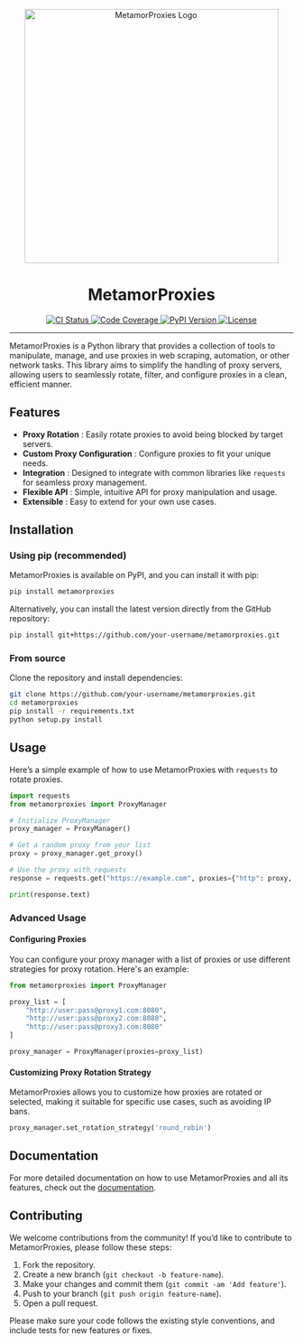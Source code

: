 <p align="center">
  <img src="https://raw.githubusercontent.com/reinanbr/logos/refs/heads/main/metamorproxies.jpg?token=GHSAT0AAAAAAC7ZO2HDGG524ZEG4KTRLJWWZ6HTTDQ" alt="MetamorProxies Logo" width="450"/>
</p>
<h1 align="center">MetamorProxies</h1>
<p align="center">
  <a href="https://github.com/your-username/metamorproxies/actions">
    <img src="https://img.shields.io/github/workflow/status/your-username/metamorproxies/CI" alt="CI Status">
  </a>
  <a href="https://codecov.io/gh/your-username/metamorproxies">
    <img src="https://img.shields.io/codecov/c/github/your-username/metamorproxies" alt="Code Coverage">
  </a>
  <a href="https://pypi.org/project/metamorproxies/">
    <img src="https://img.shields.io/pypi/v/metamorproxies" alt="PyPI Version">
  </a>
  <a href="https://opensource.org/licenses/MIT">
    <img src="https://img.shields.io/badge/license-MIT-blue.svg" alt="License">
  </a>
</p>

---

MetamorProxies is a Python library that provides a collection of tools to manipulate, manage, and use proxies in web scraping, automation, or other network tasks. This library aims to simplify the handling of proxy servers, allowing users to seamlessly rotate, filter, and configure proxies in a clean, efficient manner.

## Features

* **Proxy Rotation** : Easily rotate proxies to avoid being blocked by target servers.
* **Custom Proxy Configuration** : Configure proxies to fit your unique needs.
* **Integration** : Designed to integrate with common libraries like `requests` for seamless proxy management.
* **Flexible API** : Simple, intuitive API for proxy manipulation and usage.
* **Extensible** : Easy to extend for your own use cases.

## Installation

### Using pip (recommended)

MetamorProxies is available on PyPI, and you can install it with pip:

```bash
pip install metamorproxies
```

Alternatively, you can install the latest version directly from the GitHub repository:

```bash
pip install git+https://github.com/your-username/metamorproxies.git
```

### From source

Clone the repository and install dependencies:

```bash
git clone https://github.com/your-username/metamorproxies.git
cd metamorproxies
pip install -r requirements.txt
python setup.py install
```

## Usage

Here’s a simple example of how to use MetamorProxies with `requests` to rotate proxies.

```python
import requests
from metamorproxies import ProxyManager

# Initialize ProxyManager
proxy_manager = ProxyManager()

# Get a random proxy from your list
proxy = proxy_manager.get_proxy()

# Use the proxy with requests
response = requests.get("https://example.com", proxies={"http": proxy, "https": proxy})

print(response.text)
```

### Advanced Usage

#### Configuring Proxies

You can configure your proxy manager with a list of proxies or use different strategies for proxy rotation. Here's an example:

```python
from metamorproxies import ProxyManager

proxy_list = [
    "http://user:pass@proxy1.com:8080",
    "http://user:pass@proxy2.com:8080",
    "http://user:pass@proxy3.com:8080"
]

proxy_manager = ProxyManager(proxies=proxy_list)
```

#### Customizing Proxy Rotation Strategy

MetamorProxies allows you to customize how proxies are rotated or selected, making it suitable for specific use cases, such as avoiding IP bans.

```python
proxy_manager.set_rotation_strategy('round_robin')
```

## Documentation

For more detailed documentation on how to use MetamorProxies and all its features, check out the [documentation](https://your-project-docs.com/).

## Contributing

We welcome contributions from the community! If you’d like to contribute to MetamorProxies, please follow these steps:

1. Fork the repository.
2. Create a new branch (`git checkout -b feature-name`).
3. Make your changes and commit them (`git commit -am 'Add feature'`).
4. Push to your branch (`git push origin feature-name`).
5. Open a pull request.

Please make sure your code follows the existing style conventions, and include tests for new features or fixes.
